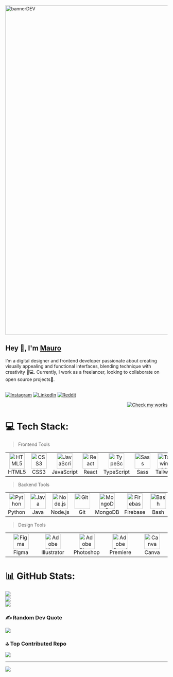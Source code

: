  <img width="1024" alt="bannerDEV" src="https://github.com/user-attachments/assets/c887dbcd-766b-4e53-98cd-81002dbff139">

<h2>Hey 👋, I'm <a href="https://www.linkedin.com/in/mauro-pepa-dev/">Mauro</a></h2>
I’m a digital designer and frontend developer passionate about creating visually appealing and functional interfaces, blending technique with creativity 🎨💻. Currently, I work as a freelancer, looking to collaborate on open source projects🌟.<br><br>

[![Instagram](https://img.shields.io/badge/Instagram-%23E4405F.svg?logo=Instagram&logoColor=white)](https://instagram.com/https://www.reddit.com/user/PEPAXD640/) [![LinkedIn](https://img.shields.io/badge/LinkedIn-%230077B5.svg?logo=linkedin&logoColor=white)](https://linkedin.com/in/https://www.linkedin.com/in/mauro-pepa-dev/) [![Reddit](https://img.shields.io/badge/Reddit-%23FF4500.svg?logo=Reddit&logoColor=white)](https://reddit.com/user/https://www.reddit.com/user/PEPAXD640/) 

<div align="right">

[![Check my works][CheckWorks-badge]][CheckWorks-url]

[CheckWorks-badge]: https://img.shields.io/badge/Check%20my%20works-FF5722?style=for-the-badge&logo=github&logoColor=white
[CheckWorks-url]: https://pepaxd.github.io/MyDevPortfoli/
</div>



# 💻 Tech Stack:
> Frontend Tools
<table style="border-collapse: collapse; width: 100%; table-layout: fixed;">
  <tr>
    <td align="center" width="96" style="border: none;">
      <a href="#tech-html5">
        <img src="https://cdn.jsdelivr.net/gh/devicons/devicon/icons/html5/html5-original.svg" width="48" height="48" alt="HTML5" />
      </a>
      <br>HTML5
    </td>
    <td align="center" width="96" style="border: none;">
      <a href="#tech-css3">
        <img src="https://cdn.jsdelivr.net/gh/devicons/devicon/icons/css3/css3-original.svg" width="48" height="48" alt="CSS3" />
      </a>
      <br>CSS3
    </td>
    <td align="center" width="96" style="border: none;">
      <a href="#tech-js">
        <img src="https://cdn.jsdelivr.net/gh/devicons/devicon/icons/javascript/javascript-original.svg" width="48" height="48" alt="JavaScript" />
      </a>
      <br>JavaScript
    </td>
    <td align="center" width="96" style="border: none;">
      <a href="#tech-react">
        <img src="https://cdn.jsdelivr.net/gh/devicons/devicon/icons/react/react-original.svg" width="48" height="48" alt="React" />
      </a>
      <br>React
    </td>
    <td align="center" width="96" style="border: none;">
      <a href="#tech-typescript">
        <img src="https://cdn.jsdelivr.net/gh/devicons/devicon/icons/typescript/typescript-original.svg" width="48" height="48" alt="TypeScript" />
      </a>
      <br>TypeScript
    </td>
    <td align="center" width="96" style="border: none;">
      <a href="#tech-sass">
        <img src="https://cdn.jsdelivr.net/gh/devicons/devicon/icons/sass/sass-original.svg" width="48" height="48" alt="Sass" />
      </a>
      <br>Sass
    </td>
    <td align="center" width="96" style="border: none;">
      <a href="#tech-tailwind">
        <img src="https://upload.wikimedia.org/wikipedia/commons/d/d5/Tailwind_CSS_Logo.svg" width="48" height="48" alt="Tailwind CSS" />
      </a>
      <br>Tailwind
    </td>
    <td align="center" width="96" style="border: none;">
      <a href="#tech-bootstrap">
        <img src="https://cdn.jsdelivr.net/gh/devicons/devicon/icons/bootstrap/bootstrap-original.svg" width="48" height="48" alt="Bootstrap" />
      </a>
      <br>Bootstrap
    </td>
    <td align="center" width="96" style="border: none;">
      <a href="#tech-wordpress">
        <img src="https://cdn.jsdelivr.net/gh/devicons/devicon/icons/wordpress/wordpress-original.svg" width="48" height="48" alt="WordPress" />
      </a>
      <br>WordPress
    </td>
   <td align="center" width="96" style="border: none;">
  <a href="#tech-vite">
    <img src="https://vitejs.dev/logo.svg" width="48" height="48" alt="Vite" />
  </a>
  <br>Vite
</td>

  </tr>
</table>

> Backend Tools
<table style="border-collapse: collapse; width: 100%; table-layout: fixed;">
  <tr>
    <td align="center" width="96" style="border: none;">
      <a href="#tech-python">
        <img src="https://cdn.jsdelivr.net/gh/devicons/devicon/icons/python/python-original.svg" width="48" height="48" alt="Python" />
      </a>
      <br>Python
    </td>
    <td align="center" width="96" style="border: none;">
      <a href="#tech-java">
        <img src="https://cdn.jsdelivr.net/gh/devicons/devicon/icons/java/java-original.svg" width="48" height="48" alt="Java" />
      </a>
      <br>Java
    </td>
    <td align="center" width="96" style="border: none;">
      <a href="#tech-nodejs">
        <img src="https://cdn.jsdelivr.net/gh/devicons/devicon/icons/nodejs/nodejs-original.svg" width="48" height="48" alt="Node.js" />
      </a>
      <br>Node.js
    </td>
    <td align="center" width="96" style="border: none;">
      <a href="#tech-git">
        <img src="https://cdn.jsdelivr.net/gh/devicons/devicon/icons/git/git-original.svg" width="48" height="48" alt="Git" />
      </a>
      <br>Git
    </td>
    <td align="center" width="96" style="border: none;">
      <a href="#tech-mongodb">
        <img src="https://cdn.jsdelivr.net/gh/devicons/devicon/icons/mongodb/mongodb-original.svg" width="48" height="48" alt="MongoDB" />
      </a>
      <br>MongoDB
    </td>
    <td align="center" width="96" style="border: none;">
      <a href="#tech-firebase">
        <img src="https://cdn.jsdelivr.net/gh/devicons/devicon/icons/firebase/firebase-plain.svg" width="48" height="48" alt="Firebase" />
      </a>
      <br>Firebase
    </td>
    <td align="center" width="96" style="border: none;">
      <a href="#tech-bash">
        <img src="https://cdn.jsdelivr.net/gh/devicons/devicon/icons/bash/bash-original.svg" width="48" height="48" alt="Bash" />
      </a>
      <br>Bash
    </td>
  </tr>
</table>

> Design Tools
<table style="border-collapse: collapse; width: 100%; table-layout: fixed;">
  <tr>
    <td align="center" width="96" style="border: none;">
      <a href="#tech-figma">
        <img src="https://cdn.jsdelivr.net/gh/devicons/devicon/icons/figma/figma-original.svg" width="48" height="48" alt="Figma" />
      </a>
      <br>Figma
    </td>
    <td align="center" width="96" style="border: none;">
      <a href="#tech-adobe-illustrator">
        <img src="https://cdn.jsdelivr.net/gh/devicons/devicon/icons/illustrator/illustrator-plain.svg" width="48" height="48" alt="Adobe Illustrator" />
      </a>
      <br>Illustrator
    </td>
    <td align="center" width="96" style="border: none;">
      <a href="#tech-adobe-photoshop">
        <img src="https://cdn.jsdelivr.net/gh/devicons/devicon/icons/photoshop/photoshop-original.svg" width="48" height="48" alt="Adobe Photoshop" />
      </a>
      <br>Photoshop
    </td>
    <td align="center" width="96" style="border: none;">
      <a href="#tech-adobe-premiere">
        <img src="https://cdn.jsdelivr.net/gh/devicons/devicon/icons/premierepro/premierepro-original.svg" width="48" height="48" alt="Adobe Premiere" />
      </a>
      <br>Premiere
    </td>
   <td align="center" width="96" style="border: none;">
  <a href="#tech-canva">
    <img src="https://cdn.worldvectorlogo.com/logos/canva-1.svg" width="48" height="48" alt="Canva" />
  </a>
  <br>Canva
</td>
   
  </tr>
</table>

# 📊 GitHub Stats:
![](https://github-readme-stats.vercel.app/api?username=PEPAXD&theme=dark&hide_border=true&include_all_commits=false&count_private=false)<br/>
![](https://github-readme-streak-stats.herokuapp.com/?user=PEPAXD&theme=dark&hide_border=true)<br/>
![](https://github-readme-stats.vercel.app/api/top-langs/?username=PEPAXD&theme=dark&hide_border=true&include_all_commits=false&count_private=false&layout=compact)

### ✍️ Random Dev Quote
![](https://quotes-github-readme.vercel.app/api?type=horizontal&theme=dark)

### 🔝 Top Contributed Repo
![](https://github-contributor-stats.vercel.app/api?username=PEPAXD&limit=5&theme=holi&combine_all_yearly_contributions=true)

---
[![](https://visitcount.itsvg.in/api?id=PEPAXD&icon=0&color=12)](https://visitcount.itsvg.in)

<!-- Proudly created with GPRM ( https://gprm.itsvg.in ) -->



